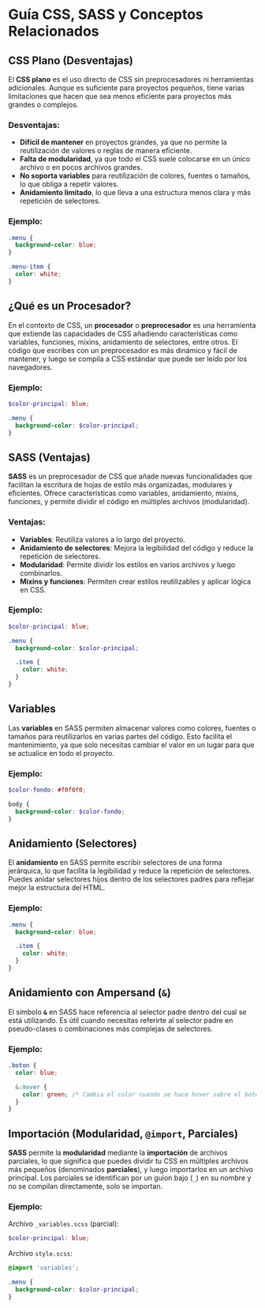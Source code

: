 
# Guía CSS, SASS y Conceptos Relacionados

## CSS Plano (Desventajas)
El **CSS plano** es el uso directo de CSS sin preprocesadores ni herramientas adicionales. Aunque es suficiente para proyectos pequeños, tiene varias limitaciones que hacen que sea menos eficiente para proyectos más grandes o complejos.

### Desventajas:
- **Difícil de mantener** en proyectos grandes, ya que no permite la reutilización de valores o reglas de manera eficiente.
- **Falta de modularidad**, ya que todo el CSS suele colocarse en un único archivo o en pocos archivos grandes.
- **No soporta variables** para reutilización de colores, fuentes o tamaños, lo que obliga a repetir valores.
- **Anidamiento limitado**, lo que lleva a una estructura menos clara y más repetición de selectores.

### Ejemplo:
```css
.menu {
  background-color: blue;
}

.menu-item {
  color: white;
}
```

## ¿Qué es un Procesador?
En el contexto de CSS, un **procesador** o **preprocesador** es una herramienta que extiende las capacidades de CSS añadiendo características como variables, funciones, mixins, anidamiento de selectores, entre otros. El código que escribes con un preprocesador es más dinámico y fácil de mantener, y luego se compila a CSS estándar que puede ser leído por los navegadores.

### Ejemplo:
```scss
$color-principal: blue;

.menu {
  background-color: $color-principal;
}
```

## SASS (Ventajas)
**SASS**  es un preprocesador de CSS que añade nuevas funcionalidades que facilitan la escritura de hojas de estilo más organizadas, modulares y eficientes. Ofrece características como variables, anidamiento, mixins, funciones, y permite dividir el código en múltiples archivos (modularidad).

### Ventajas:
- **Variables**: Reutiliza valores a lo largo del proyecto.
- **Anidamiento de selectores**: Mejora la legibilidad del código y reduce la repetición de selectores.
- **Modularidad**: Permite dividir los estilos en varios archivos y luego combinarlos.
- **Mixins y funciones**: Permiten crear estilos reutilizables y aplicar lógica en CSS.

### Ejemplo:
```scss
$color-principal: blue;

.menu {
  background-color: $color-principal;

  .item {
    color: white;
  }
}
```

## Variables
Las **variables** en SASS permiten almacenar valores como colores, fuentes o tamaños para reutilizarlos en varias partes del código. Esto facilita el mantenimiento, ya que solo necesitas cambiar el valor en un lugar para que se actualice en todo el proyecto.

### Ejemplo:
```scss
$color-fondo: #f0f0f0;

body {
  background-color: $color-fondo;
}
```

## Anidamiento (Selectores)
El **anidamiento** en SASS permite escribir selectores de una forma jerárquica, lo que facilita la legibilidad y reduce la repetición de selectores. Puedes anidar selectores hijos dentro de los selectores padres para reflejar mejor la estructura del HTML.

### Ejemplo:
```scss
.menu {
  background-color: blue;

  .item {
    color: white;
  }
}
```

## Anidamiento con Ampersand (`&`)
El símbolo **`&`** en SASS hace referencia al selector padre dentro del cual se está utilizando. Es útil cuando necesitas referirte al selector padre en pseudo-clases o combinaciones más complejas de selectores.

### Ejemplo:
```scss
.boton {
  color: blue;

  &:hover {
    color: green; /* Cambia el color cuando se hace hover sobre el botón */
  }
}
```

## Importación (Modularidad, `@import`, Parciales)
**SASS** permite la **modularidad** mediante la **importación** de archivos parciales, lo que significa que puedes dividir tu CSS en múltiples archivos más pequeños (denominados **parciales**), y luego importarlos en un archivo principal. Los parciales se identifican por un guion bajo (`_`) en su nombre y no se compilan directamente, solo se importan.

### Ejemplo:
Archivo `_variables.scss` (parcial):
```scss
$color-principal: blue;
```

Archivo `style.scss`:
```scss
@import 'variables';

.menu {
  background-color: $color-principal;
}
```

